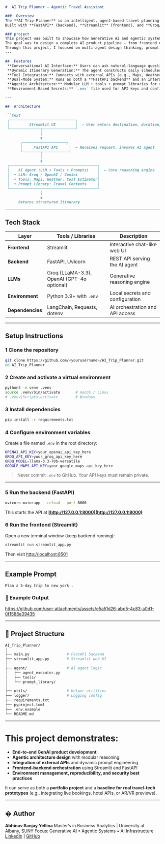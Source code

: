 
````markdown
#  AI Trip Planner — Agentic Travel Assistant

###  Overview  
The **AI Trip Planner** is an intelligent, agent-based travel planning assistant that generates personalized itineraries based on user preferences, duration, and budget.  
Built with **FastAPI** (backend), **Streamlit** (frontend), and **Groq/OpenAI LLMs**, it demonstrates the full pipeline of a **Generative AI application** — from user prompt → reasoning agent → data tools → real-time itinerary response.

### project 
This project was built to showcase how Generative AI and agentic systems can transform real-world problem-solving — in this case, travel planning. I wanted to demonstrate how a reasoning LLM can analyze user intent (“Plan a 5-day trip to Goa”) and dynamically generate a detailed, data-driven itinerary.
The goal was to design a complete AI product pipeline — from frontend user interaction (Streamlit), to backend orchestration (FastAPI), to LLM reasoning (Groq / OpenAI), and external API integrations (Maps, Weather).
Through this project, I focused on multi-agent design thinking, prompt engineering, and AI tool integration, aiming to prove that AI systems can move beyond text — towards building personalized, context-aware experiences that feel human and practical.
---

##  Features
 **Conversational AI Interface:** Users can ask natural-language questions like *“Plan a 5-day trip to Goa under $1000”*.  
 **Dynamic Itinerary Generation:** The agent constructs daily schedules with destinations, activities, and estimated costs.  
 **Tool Integration:** Connects with external APIs (e.g., Maps, Weather, Places) to enrich trip data.  
 **Dual-Mode System:** Runs as both a **FastAPI backend** and an interactive **Streamlit web app**.  
 **Agentic Architecture:** Modular LLM + tools + prompt libraries for reasoning, context, and execution.  
 **Environment-Based Secrets:** `.env` file used for API keys and configuration isolation.  

---

##  Architecture

```text
 ┌──────────────────────────────┐
 │         Streamlit UI         │  ← User enters destination, duration, budget
 └──────────────┬───────────────┘
                │
                ▼
       ┌────────────────────┐
       │     FastAPI API     │  ← Receives request, invokes AI agent
       └────────┬────────────┘
                │
                ▼
 ┌────────────────────────────────────────┐
 │    AI Agent (LLM + Tools + Prompts)    │  ← Core reasoning engine
 │  • LLM: Groq / OpenAI / Gemini         │
 │  • Tools: Maps, Weather, Cost Estimator│
 │  • Prompt Library: Travel Contexts     │
 └────────────────────────────────────────┘
                │
                ▼
      Returns structured itinerary
````

---

##  Tech Stack

| Layer            | Tools / Libraries                          | Description                     |
| ---------------- | ------------------------------------------ | ------------------------------- |
| **Frontend**     | Streamlit                                  | Interactive chat-like web UI    |
| **Backend**      | FastAPI, Uvicorn                           | REST API serving the AI agent   |
| **LLMs**         | Groq (LLaMA-3.3), OpenAI (GPT-4o optional) | Generative reasoning engine     |
| **Environment**  | Python 3.9+ with `.env`                    | Local secrets and configuration |
| **Dependencies** | LangChain, Requests, dotenv                | AI orchestration and API access |

---

##  Setup Instructions

### 1️ Clone the repository

```bash
git clone https://github.com/<yourusername>/AI_Trip_Planner.git
cd AI_Trip_Planner
```

### 2️ Create and activate a virtual environment

```bash
python3 -m venv .venv
source .venv/bin/activate       # macOS / Linux
# .venv\Scripts\activate        # Windows
```

### 3️ Install dependencies

```bash
pip install -r requirements.txt
```

### 4️ Configure environment variables

Create a file named `.env` in the root directory:

```bash
OPENAI_API_KEY=your_openai_api_key_here
GROQ_API_KEY=your_groq_api_key_here
GROQ_MODEL=llama-3.3-70b-versatile
GOOGLE_MAPS_API_KEY=your_google_maps_api_key_here
```

>  Never commit `.env` to GitHub. Your API keys must remain private.

---

### 5️ Run the backend (FastAPI)

```bash
uvicorn main:app --reload --port 8000
```

This starts the API at **[http://127.0.0.1:8000](http://127.0.0.1:8000)**

### 6️ Run the frontend (Streamlit)

Open a new terminal window (keep backend running):

```bash
streamlit run streamlit_app.py
```

Then visit [http://localhost:8501](http://localhost:8501)

---

##  Example Prompt

```
Plan a 5-day trip to new york .
```

### 🧾 Example Output


https://github.com/user-attachments/assets/e5a51d26-abd5-4c83-a0d1-0f1586e39435



---

## 🧱 Project Structure

```bash
AI_Trip_Planner/
│
├── main.py                 # FastAPI backend
├── streamlit_app.py        # Streamlit web UI
│
├── agent/                  # AI agent logic
│   ├── agent_executor.py
│   ├── tools/
│   └── prompt_library/
│
├── utils/                  # Helper utilities
├── logger/                 # Logging config
├── requirements.txt
├── pyproject.toml
├── .env.example
└── README.md
```

---



# This project demonstrates:

* **End-to-end GenAI product development**
* **Agentic architecture design** with modular reasoning
* **Integration of external APIs** and dynamic prompt engineering
* **Frontend-backend orchestration** using Streamlit and FastAPI
* **Environment management, reproducibility, and security best practices**

It can serve as both a **portfolio project** and a **baseline for real travel-tech prototypes** (e.g., integrating live bookings, hotel APIs, or AR/VR previews).

---





## � Author

**Abhinav Sanjay Yellina**
 Master’s in Business Analytics | University at Albany, SUNY
 Focus: Generative AI • Agentic Systems • AI Infrastructure
 [LinkedIn](https://linkedin.com/in/abhinav-yellina) | [GitHub](https://github.com/yourusername)





